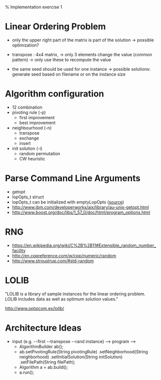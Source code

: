 % Implementation exercise 1

# Linear Ordering Problem

* only the upper right part of the matrix is part of the solution -> possible
optimization?

* transpose : 4x4 matrix, -> only 3 elements change the value (common pattern)
-> only use these to recompute the value

* the same seed should be used for one instance -> possible solutions: generate
seed based on filename or on the instance size

# Algorithm configuration

* 12 combination
* pivoting rule (-p)
    * first improvement
    * best improvement
* neighbourhood (-n)
    * transpose
    * exchange
    * insert
* init solution (-i)
    * random permutation
    * CW heuristic

# Parse Command Line Arguments

* getopt
* lopOpts_t struct
* lopOpts_t can be initialized with emptyLopOpts ([source](http://goo.gl/21VvQQ))
* <http://www.ibm.com/developerworks/aix/library/au-unix-getopt.html>
* <http://www.boost.org/doc/libs/1_57_0/doc/html/program_options.html>

# RNG

* <https://en.wikipedia.org/wiki/C%2B%2B11#Extensible_random_number_facility>
* <http://en.cppreference.com/w/cpp/numeric/random>
* <http://www.stroustrup.com/#std-random>

# LOLIB

"LOLIB is a library of sample instances for the linear ordering problem. LOLIB
includes data as well as optimum solution values."

<http://www.optsicom.es/lolib/>

# Architecture Ideas

* input (e.g. --first --transpose --rand instance) --> program -->
    * AlgorithmBuilder ab();
    * ab.setPivotingRule(String pivotingRule)
        .setNeighborhood(String neighborhood)
        .setInitialSolution(String initSolution)
        .setFilePath(String filePath);
    * Algorithm a = ab.build();
    * a.run();
